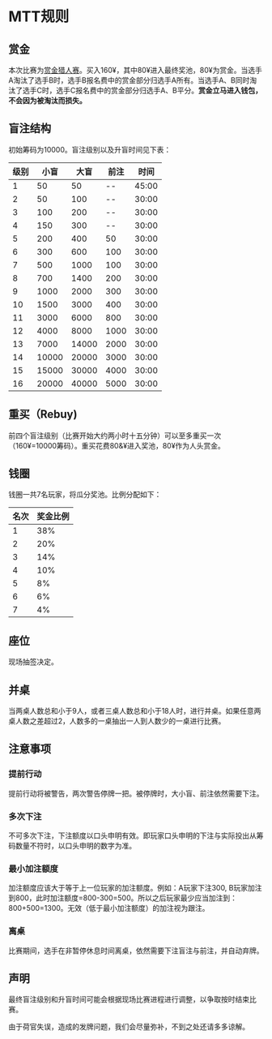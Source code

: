 # MTT规则
## 赏金
本次比赛为[赏金猎人赛](https://en.wikipedia.org/wiki/Bounty_(poker))。买入160¥，其中80¥进入最终奖池，80¥为赏金。当选手A淘汰了选手B时，选手B报名费中的赏金部分归选手A所有。当选手A、B同时淘汰了选手C时，选手C报名费中的赏金部分归选手A、B平分。__赏金立马进入钱包，不会因为被淘汰而损失。__

## 盲注结构
初始筹码为10000。盲注级别以及升盲时间见下表：

| 级别 | 小盲  | 大盲  | 前注 | 时间  |
|-------|-------|-------|------|-------|
| 1     | 50    | 50    | --   | 45:00 |
| 2     | 50    | 100   | --   | 30:00 |
| 3     | 100   | 200   | --   | 30:00 |
| 4     | 150   | 300   | --   | 30:00 |
| 5     | 200   | 400   | 50   | 30:00 |
| 6     | 300   | 600   | 100  | 30:00 |
| 7     | 500   | 1000  | 100  | 30:00 |
| 8     | 700   | 1400  | 200  | 30:00 |
| 9     | 1000  | 2000  | 300  | 30:00 |
| 10    | 1500  | 3000  | 400  | 30:00 |
| 11    | 3000  | 6000  | 800  | 30:00 |
| 12    | 4000  | 8000  | 1000 | 30:00 |
| 13    | 7000  | 14000 | 2000 | 30:00 |
| 14    | 10000 | 20000 | 3000 | 30:00 |
| 15    | 15000 | 30000 | 4000 | 30:00 |
| 16    | 20000 | 40000 | 5000 | 30:00 |

## 重买（Rebuy)
前四个盲注级别（比赛开始大约两小时十五分钟）可以至多重买一次（160¥=10000筹码）。重买花费80&¥进入奖池，80¥作为人头赏金。
## 钱圈
钱圈一共7名玩家，将瓜分奖池。比例分配如下：

| 名次 | 奖金比例 |
|------|----------|
| 1    | 38%      |
| 2    | 20%      |
| 3    | 14%      |
| 4    | 10%      |
| 5    |  8%      |
| 6    |  6%      |
| 7    |  4%      |


## 座位
现场抽签决定。
## 并桌
当两桌人数总和小于9人，或者三桌人数总和小于18人时，进行并桌。如果任意两桌人数之差超过2，人数多的一桌抽出一人到人数少的一桌进行比赛。
## 注意事项
### 提前行动

提前行动将被警告，两次警告停牌一把。被停牌时，大小盲、前注依然需要下注。

### 多次下注
不可多次下注，下注额度以口头申明有效。即玩家口头申明的下注与实际投出从筹码数量不符时，以口头申明的数字为准。

### 最小加注额度
加注额度应该大于等于上一位玩家的加注额度。例如：A玩家下注300, B玩家加注到800，此时加注额度=800-300=500。所以之后玩家最少应当加注到：800+500=1300。无效（低于最小加注额度）的加注视为跟注。

### 离桌
比赛期间，选手在非暂停休息时间离桌，依然需要下注盲注与前注，并自动弃牌。
## 声明
最终盲注级别和升盲时间可能会根据现场比赛进程进行调整，以争取按时结束比赛。

由于荷官失误，造成的发牌问题，我们会尽量弥补，不到之处还请多多谅解。
